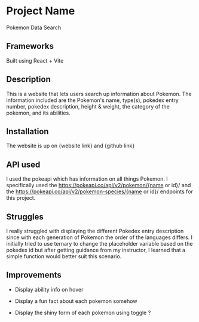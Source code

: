 # Project Name

Pokemon Data Search 

## Frameworks

Built using React + Vite

## Description

This is a website that lets users search up information about Pokemon. The information included are the Pokemon's name, type(s), pokedex entry number, pokedex description, height & weight, the category of the pokemon, and its abilities.

## Installation

The website is up on {website link} and {github link}

## API used

I used the pokeapi which has information on all things Pokemon. I specifically used the https://pokeapi.co/api/v2/pokemon/{name or id}/ and the
https://pokeapi.co/api/v2/pokemon-species/{name or id}/ endpoints for this project. 

## Struggles

I really struggled with displaying the different Pokedex entry description since with each generation of Pokemon the order of the languages differs. I initially tried to use ternary to change the placeholder variable based on the pokedex id but after getting guidance from my instructor, I learned that a simple function would better suit this scenario. 

## Improvements

- Display ability info on hover

- Display a fun fact about each pokemon somehow

- Display the shiny form of each pokemon using toggle ?



